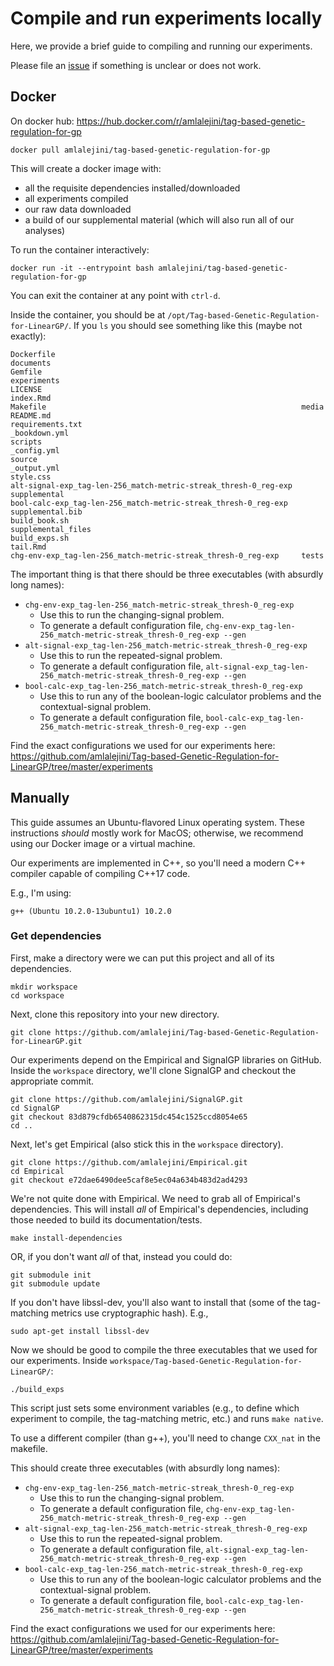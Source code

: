 # Compile and run experiments locally

Here, we provide a brief guide to compiling and running our experiments.

Please file an [issue](https://github.com/amlalejini/Tag-based-Genetic-Regulation-for-LinearGP/issues) if something is unclear or does not work.

## Docker

On docker hub: <https://hub.docker.com/r/amlalejini/tag-based-genetic-regulation-for-gp>

```
docker pull amlalejini/tag-based-genetic-regulation-for-gp
```

This will create a docker image with:

- all the requisite dependencies installed/downloaded
- all experiments compiled
- our raw data downloaded
- a build of our supplemental material (which will also run all of our analyses)

To run the container interactively:

```
docker run -it --entrypoint bash amlalejini/tag-based-genetic-regulation-for-gp
```

You can exit the container at any point with `ctrl-d`.

Inside the container, you should be at `/opt/Tag-based-Genetic-Regulation-for-LinearGP/`.
If you `ls` you should see something like this (maybe not exactly):

```
Dockerfile                                                       documents
Gemfile                                                          experiments
LICENSE                                                          index.Rmd
Makefile                                                         media
README.md                                                        requirements.txt
_bookdown.yml                                                    scripts
_config.yml                                                      source
_output.yml                                                      style.css
alt-signal-exp_tag-len-256_match-metric-streak_thresh-0_reg-exp  supplemental
bool-calc-exp_tag-len-256_match-metric-streak_thresh-0_reg-exp   supplemental.bib
build_book.sh                                                    supplemental_files
build_exps.sh                                                    tail.Rmd
chg-env-exp_tag-len-256_match-metric-streak_thresh-0_reg-exp     tests
```

The important thing is that there should be three executables (with absurdly long names):

- `chg-env-exp_tag-len-256_match-metric-streak_thresh-0_reg-exp`
  - Use this to run the changing-signal problem.
  - To generate a default configuration file, `chg-env-exp_tag-len-256_match-metric-streak_thresh-0_reg-exp --gen`
- `alt-signal-exp_tag-len-256_match-metric-streak_thresh-0_reg-exp`
  - Use this to run the repeated-signal problem.
  - To generate a default configuration file, `alt-signal-exp_tag-len-256_match-metric-streak_thresh-0_reg-exp --gen`
- `bool-calc-exp_tag-len-256_match-metric-streak_thresh-0_reg-exp`
  - Use this to run any of the boolean-logic calculator problems and the contextual-signal problem.
  - To generate a default configuration file, `bool-calc-exp_tag-len-256_match-metric-streak_thresh-0_reg-exp --gen`

Find the exact configurations we used for our experiments here: <https://github.com/amlalejini/Tag-based-Genetic-Regulation-for-LinearGP/tree/master/experiments>

## Manually

This guide assumes an Ubuntu-flavored Linux operating system. These instructions _should_ mostly work for MacOS; otherwise, we recommend using our Docker image or a virtual machine.

Our experiments are implemented in C++, so you'll need a modern C++ compiler capable of compiling C++17 code.

E.g., I'm using:

```
g++ (Ubuntu 10.2.0-13ubuntu1) 10.2.0
```

### Get dependencies

First, make a directory were we can put this project and all of its dependencies.

```
mkdir workspace
cd workspace
```

Next, clone this repository into your new directory.

```
git clone https://github.com/amlalejini/Tag-based-Genetic-Regulation-for-LinearGP.git
```

Our experiments depend on the Empirical and SignalGP libraries on GitHub.
Inside the `workspace` directory, we'll clone SignalGP and checkout the appropriate commit.

```
git clone https://github.com/amlalejini/SignalGP.git
cd SignalGP
git checkout 83d879cfdb6540862315dc454c1525ccd8054e65
cd ..
```

Next, let's get Empirical (also stick this in the `workspace` directory).

```
git clone https://github.com/amlalejini/Empirical.git
cd Empirical
git checkout e72dae6490dee5caf8e5ec04a634b483d2ad4293
```

We're not quite done with Empirical. We need to grab all of Empirical's dependencies. This will install _all_ of Empirical's dependencies, including those needed to build its documentation/tests.

```
make install-dependencies
```

OR, if you don't want _all_ of that, instead you could do:

```
git submodule init
git submodule update
```

If you don't have libssl-dev, you'll also want to install that (some of the tag-matching metrics use cryptographic hash). E.g.,

```
sudo apt-get install libssl-dev
```

Now we should be good to compile the three executables that we used for our experiments. Inside `workspace/Tag-based-Genetic-Regulation-for-LinearGP/`:

```
./build_exps
```

This script just sets some environment variables (e.g., to define which experiment to compile, the tag-matching metric, etc.) and runs `make native`.

To use a different compiler (than g++), you'll need to change `CXX_nat` in the makefile.

This should create three executables (with absurdly long names):

- `chg-env-exp_tag-len-256_match-metric-streak_thresh-0_reg-exp`
  - Use this to run the changing-signal problem.
  - To generate a default configuration file, `chg-env-exp_tag-len-256_match-metric-streak_thresh-0_reg-exp --gen`
- `alt-signal-exp_tag-len-256_match-metric-streak_thresh-0_reg-exp`
  - Use this to run the repeated-signal problem.
  - To generate a default configuration file, `alt-signal-exp_tag-len-256_match-metric-streak_thresh-0_reg-exp --gen`
- `bool-calc-exp_tag-len-256_match-metric-streak_thresh-0_reg-exp`
  - Use this to run any of the boolean-logic calculator problems and the contextual-signal problem.
  - To generate a default configuration file, `bool-calc-exp_tag-len-256_match-metric-streak_thresh-0_reg-exp --gen`

Find the exact configurations we used for our experiments here: <https://github.com/amlalejini/Tag-based-Genetic-Regulation-for-LinearGP/tree/master/experiments>